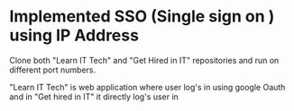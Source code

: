 # Implemented SSO (Single sign on ) using IP Address

Clone both "Learn IT Tech" and "Get Hired in IT" repositories and run on different port numbers.

"Learn IT Tech" is web application where user log's in using google Oauth and in "Get hired in IT" it directly log's user in 
